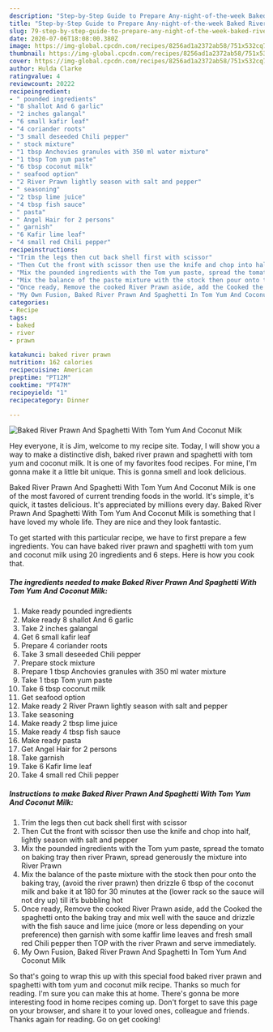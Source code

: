 ```yaml
---
description: "Step-by-Step Guide to Prepare Any-night-of-the-week Baked River Prawn And Spaghetti With Tom Yum And Coconut Milk"
title: "Step-by-Step Guide to Prepare Any-night-of-the-week Baked River Prawn And Spaghetti With Tom Yum And Coconut Milk"
slug: 79-step-by-step-guide-to-prepare-any-night-of-the-week-baked-river-prawn-and-spaghetti-with-tom-yum-and-coconut-milk
date: 2020-07-06T18:08:00.380Z
image: https://img-global.cpcdn.com/recipes/8256ad1a2372ab58/751x532cq70/baked-river-prawn-and-spaghetti-with-tom-yum-and-coconut-milk-recipe-main-photo.jpg
thumbnail: https://img-global.cpcdn.com/recipes/8256ad1a2372ab58/751x532cq70/baked-river-prawn-and-spaghetti-with-tom-yum-and-coconut-milk-recipe-main-photo.jpg
cover: https://img-global.cpcdn.com/recipes/8256ad1a2372ab58/751x532cq70/baked-river-prawn-and-spaghetti-with-tom-yum-and-coconut-milk-recipe-main-photo.jpg
author: Hulda Clarke
ratingvalue: 4
reviewcount: 20222
recipeingredient:
- " pounded ingredients"
- "8 shallot And 6 garlic"
- "2 inches galangal"
- "6 small kafir leaf"
- "4 coriander roots"
- "3 small deseeded Chili pepper"
- " stock mixture"
- "1 tbsp Anchovies granules with 350 ml water mixture"
- "1 tbsp Tom yum paste"
- "6 tbsp coconut milk"
- " seafood option"
- "2 River Prawn lightly season with salt and pepper"
- " seasoning"
- "2 tbsp lime juice"
- "4 tbsp fish sauce"
- " pasta"
- " Angel Hair for 2 persons"
- " garnish"
- "6 Kafir lime leaf"
- "4 small red Chili pepper"
recipeinstructions:
- "Trim the legs then cut back shell first with scissor"
- "Then Cut the front with scissor then use the knife and chop into half, lightly season with salt and pepper"
- "Mix the pounded ingredients with the Tom yum paste, spread the tomato on baking tray then river Prawn, spread generously the mixture into River Prawn"
- "Mix the balance of the paste mixture with the stock then pour onto the baking tray, (avoid the river prawn) then drizzle 6 tbsp of the coconut milk and bake it at 180 for 30 minutes at the (lower rack so the sauce will not dry up) till it’s bubbling hot"
- "Once ready, Remove the cooked River Prawn aside, add the Cooked the spaghetti onto the baking tray and mix well with the sauce and drizzle with the fish sauce and lime juice (more or less depending on your preference) then garnish with some kaffir lime leaves and fresh small red Chili pepper then TOP with the river Prawn and serve immediately."
- "My Own Fusion, Baked River Prawn And Spaghetti In Tom Yum And Coconut Milk"
categories:
- Recipe
tags:
- baked
- river
- prawn

katakunci: baked river prawn 
nutrition: 162 calories
recipecuisine: American
preptime: "PT12M"
cooktime: "PT47M"
recipeyield: "1"
recipecategory: Dinner

---
```



![Baked River Prawn And Spaghetti With Tom Yum And Coconut Milk](https://img-global.cpcdn.com/recipes/8256ad1a2372ab58/751x532cq70/baked-river-prawn-and-spaghetti-with-tom-yum-and-coconut-milk-recipe-main-photo.jpg)

Hey everyone, it is Jim, welcome to my recipe site. Today, I will show you a way to make a distinctive dish, baked river prawn and spaghetti with tom yum and coconut milk. It is one of my favorites food recipes. For mine, I'm gonna make it a little bit unique. This is gonna smell and look delicious.



Baked River Prawn And Spaghetti With Tom Yum And Coconut Milk is one of the most favored of current trending foods in the world. It's simple, it's quick, it tastes delicious. It's appreciated by millions every day. Baked River Prawn And Spaghetti With Tom Yum And Coconut Milk is something that I have loved my whole life. They are nice and they look fantastic.


To get started with this particular recipe, we have to first prepare a few ingredients. You can have baked river prawn and spaghetti with tom yum and coconut milk using 20 ingredients and 6 steps. Here is how you cook that.

<!--inarticleads1-->

##### The ingredients needed to make Baked River Prawn And Spaghetti With Tom Yum And Coconut Milk:

1. Make ready  pounded ingredients
1. Make ready 8 shallot And 6 garlic
1. Take 2 inches galangal
1. Get 6 small kafir leaf
1. Prepare 4 coriander roots
1. Take 3 small deseeded Chili pepper
1. Prepare  stock mixture
1. Prepare 1 tbsp Anchovies granules with 350 ml water mixture
1. Take 1 tbsp Tom yum paste
1. Take 6 tbsp coconut milk
1. Get  seafood option
1. Make ready 2 River Prawn lightly season with salt and pepper
1. Take  seasoning
1. Make ready 2 tbsp lime juice
1. Make ready 4 tbsp fish sauce
1. Make ready  pasta
1. Get  Angel Hair for 2 persons
1. Take  garnish
1. Take 6 Kafir lime leaf
1. Take 4 small red Chili pepper




<!--inarticleads2-->

##### Instructions to make Baked River Prawn And Spaghetti With Tom Yum And Coconut Milk:

1. Trim the legs then cut back shell first with scissor
1. Then Cut the front with scissor then use the knife and chop into half, lightly season with salt and pepper
1. Mix the pounded ingredients with the Tom yum paste, spread the tomato on baking tray then river Prawn, spread generously the mixture into River Prawn
1. Mix the balance of the paste mixture with the stock then pour onto the baking tray, (avoid the river prawn) then drizzle 6 tbsp of the coconut milk and bake it at 180 for 30 minutes at the (lower rack so the sauce will not dry up) till it’s bubbling hot
1. Once ready, Remove the cooked River Prawn aside, add the Cooked the spaghetti onto the baking tray and mix well with the sauce and drizzle with the fish sauce and lime juice (more or less depending on your preference) then garnish with some kaffir lime leaves and fresh small red Chili pepper then TOP with the river Prawn and serve immediately.
1. My Own Fusion, Baked River Prawn And Spaghetti In Tom Yum And Coconut Milk




So that's going to wrap this up with this special food baked river prawn and spaghetti with tom yum and coconut milk recipe. Thanks so much for reading. I'm sure you can make this at home. There's gonna be more interesting food in home recipes coming up. Don't forget to save this page on your browser, and share it to your loved ones, colleague and friends. Thanks again for reading. Go on get cooking!
